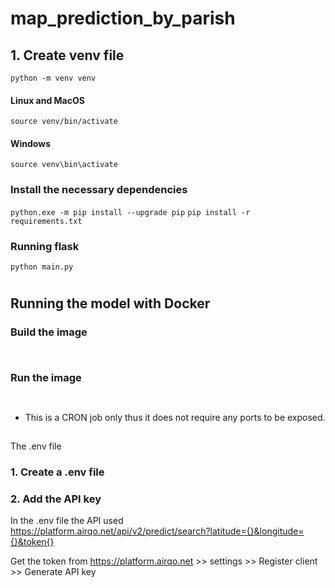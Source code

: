 # map_prediction_by_parish
## 1. Create venv file
```python -m venv venv```


#### Linux and MacOS
```source venv/bin/activate```
#### Windows
```source venv\bin\activate```

### Install the necessary dependencies
```python.exe -m pip install --upgrade pip```
```pip install -r requirements.txt```

### Running flask

```python main.py```
#

## Running the model with Docker
### Build the image
```  ```

### Run the image

```  ```

* This is a CRON job only thus it does not require any ports to be exposed.


## 
The .env file


### 1. Create a .env file


### 2. Add the API key
In the .env file the API used 
https://platform.airqo.net/api/v2/predict/search?latitude={}&longitude={}&token{}


Get the token from https://platform.airqo.net >> settings >> Register client >> Generate API key